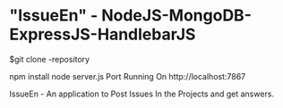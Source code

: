 # "IssueEn" -  NodeJS-MongoDB-ExpressJS-HandlebarJS

$git clone -repository 

npm install 
node server.js
Port Running On http://localhost:7867

IssueEn - An application to Post Issues In the Projects and get answers. 
